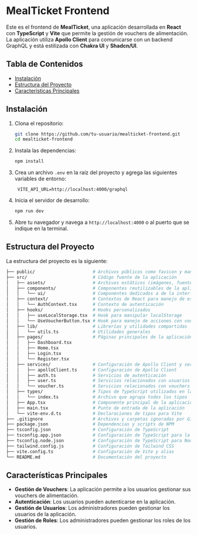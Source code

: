 # MealTicket Frontend

Este es el frontend de **MealTicket**, una aplicación desarrollada en **React** con **TypeScript** y **Vite** que permite la gestión de vouchers de alimentación. La aplicación utiliza **Apollo Client** para comunicarse con un backend GraphQL y está estilizada con **Chakra UI** y **Shadcn/UI**.

## Tabla de Contenidos

- [Instalación](#instalación)
- [Estructura del Proyecto](#estructura-del-proyecto)
- [Características Principales](#características-principales)

## Instalación

1. Clona el repositorio:

   ```bash
   git clone https://github.com/tu-usuario/mealticket-frontend.git
   cd mealticket-frontend
   ```

2. Instala las dependencias:

   ```bash
   npm install
   ```

3. Crea un archivo `.env` en la raíz del proyecto y agrega las siguientes variables de entorno:

   ```env
    VITE_API_URL=http://localhost:4000/graphql
   ```

4. Inicia el servidor de desarrollo:

   ```bash
   npm run dev
   ```

5. Abre tu navegador y navega a `http://localhost:4000` o al puerto que se indique en la terminal.

## Estructura del Proyecto

La estructura del proyecto es la siguiente:

```bash
├── public/                      # Archivos públicos como favicon y manifest.json
├── src/                         # Código fuente de la aplicación
│   ├── assets/                  # Archivos estáticos (imágenes, fuentes, etc.)
│   ├── components/              # Componentes reutilizables de la aplicación
│   │   └── ui/                  # Componentes dedicados a de la interfaz de usuario
│   ├── context/                 # Contextos de React para manejo de estado global
│   │   └── AuthContext.tsx      # Contexto de autenticación
│   ├── hooks/                   # Hooks personalizados
│   │   ├── useLocalStorage.tsx  # Hook para manipular localStorage
│   │   └── UseVoucherButton.tsx # Hook para manejo de acciones con vouchers
│   ├── lib/                     # Librerías y utilidades compartidas
│   │   └── utils.ts             # Utilidades generales
│   ├── pages/                   # Páginas principales de la aplicación
│   │   ├── Dashboard.tsx
│   │   ├── Home.tsx
│   │   ├── Login.tsx
│   │   └── Register.tsx
│   ├── services/                # Configuración de Apollo Client y servicios de API
│   │   ├── apolloClient.ts      # Configuración de Apollo Client
│   │   ├── auth.ts              # Servicios de autenticación
│   │   ├── user.ts              # Servicios relacionados con usuarios
│   │   └── voucher.ts           # Servicios relacionados con vouchers
│   ├── types/                   # Tipos de TypeScript utilizados en la aplicación
│   │   └── index.ts             # Archivo que agrupa todos los tipos
│   ├── App.tsx                  # Componente principal de la aplicación
│   ├── main.tsx                 # Punto de entrada de la aplicación
│   └── vite-env.d.ts            # Declaraciones de tipos para Vite
├── .gitignore                   # Archivos y carpetas ignoradas por Git
├── package.json                 # Dependencias y scripts de NPM
├── tsconfig.json                # Configuración de TypeScript
├── tsconfig.app.json            # Configuración de TypeScript para la aplicación
├── tsconfig.node.json           # Configuración de TypeScript para Node.js
├── tailwind.config.js           # Configuración de Tailwind CSS
├── vite.config.ts               # Configuración de Vite y alias
└── README.md                    # Documentación del proyecto

```

## Características Principales

- **Gestión de Vouchers**: La aplicación permite a los usuarios gestionar sus vouchers de alimentación.
- **Autenticación**: Los usuarios pueden autenticarse en la aplicación.
- **Gestión de Usuarios**: Los administradores pueden gestionar los usuarios de la aplicación.
- **Gestión de Roles**: Los administradores pueden gestionar los roles de los usuarios.
